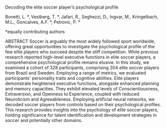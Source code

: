 Decoding the elite soccer player’s psychological profile

Bonetti, L. *, Vestberg, T. *, Jafari, R., Seghezzi, D., Ingvar, M., Kringelbach, M.L., Goncalves, A.F. *, Petrovic, P. *

*equally contributing authors

ABSTRACT
Soccer is arguably the most widely followed sport worldwide, offering great opportunities to investigate the psychological profile of the few elite players who succeed despite the stiff competition. While previous research reported high-level executive functions in elite soccer players, a comprehensive psychological profile remains elusive. In this study, we examined a cohort of 328 participants, comprising 204 elite soccer players from Brazil and Sweden. Employing a range of metrics, we evaluated participants' personality traits and cognitive abilities. Elite players demonstrate heightened executive functions, alongside enhanced planning and memory capacities. They exhibit elevated levels of Conscientiousness, Extraversion, and Openness to Experience, coupled with reduced Neuroticism and Agreeableness. Employing artificial neural networks, we decoded soccer players from controls based on their psychological profiles. This research provides insights into the psychology of elite soccer players, holding significance for talent identification and development strategies in soccer and potentially other domains.

